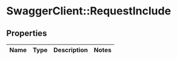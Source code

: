 # SwaggerClient::RequestInclude

## Properties
Name | Type | Description | Notes
------------ | ------------- | ------------- | -------------


